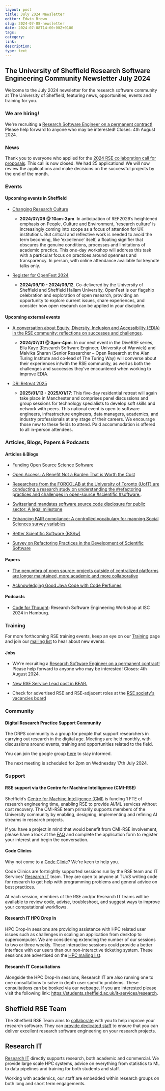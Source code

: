 ```yaml
---
layout: post
title: July 2024 Newsletter
editor: Edwin Brown
slug: 2024-07-08-newsletter
date: 2024-07-08T14:00:00Z+0100
tags:
category:
link:
description:
type: text
---
```


## The University of Sheffield Research Software Engineering Community Newsletter July 2024

Welcome to the July 2024 newsletter for the research software community at The University of Sheffield, featuring
news, opportunities, events and training for you.


### We are hiring!

We're recruiting a [Research Software Engineer on a permanent contract!](https://www.jobs.ac.uk/job/DIL227/research-software-engineer-rse) Please help forward to anyone who may be interested! Closes: 4th August 2024.


### News

Thank you to everyone who applied for the [2024 RSE collaboration call for proposals](https://rse.shef.ac.uk/collaboration/RSEtime_call2024/). This call is now closed. We had 25 applications! We will now review the applications and make decisions on the successful projects by the end of the month.


### Events

#### Upcoming events in Sheffield

<!-- List in chronological order -->

- [Changing Research Culture](https://www.sheffield.ac.uk/openresearch/events/changing-research-culture)
  - **2024/07/09 @ 10am-3pm**. In anticipation of REF2029’s heightened emphasis on People, Culture and Environment, ‘research culture’ is increasingly coming into scope as a focus of attention for UK institutions. But critical and reflective work is needed to avoid the term becoming, like ‘excellence’ itself, a floating signifier that obscures the genuine conditions, processes and limitations of academic practice. This one-day workshop will address this task with a particular focus on practices around openness and transparency.  In person, with online attendance available for keynote talks only.

- [Register for OpenFest 2024](https://www.sheffield.ac.uk/openresearch/events/openfest-2024-call-proposals)
  - **2024/09/10 - 2024/09/12**. Co-delivered by the University of Sheffield and Sheffield Hallam University, OpenFest is our flagship celebration and exploration of open research, providing an opportunity to explore current issues, share experiences, and consider how open research can be applied in your discipline.

#### Upcoming external events

<!-- List in chronological order -->
- [A conversation about Equity, Diversity, Inclusion and Accessibility (EDIA) in the RSE community: reflections on successes and challenges](https://diverse-rse.github.io/events/2024-07-31).
  - **2024/07/31 @ 3pm-4pm**. In our next event in the DiveRSE series, Ella Kaye (Research Software Engineer, University of Warwick) and Malvika Sharan (Senior Researcher – Open Research at the Alan Turing Institute and co-lead of The Turing Way) will converse about their experiences in/with the RSE community, as well as both the challenges and successes they’ve encountered when working to improve EDIA.

- [DRI Retreat 2025](https://n8cir.org.uk/training-and-events/dri-retreat-2025/)
  - **2025/01/13 - 2025/01/17**: This five-day residential retreat will again take place in Manchester and comprises panel discussions and group sessions for technology specialists to develop soft skills and network with peers. This national event is open to software engineers, infrastructure engineers, data managers, academics, and industry professionals at any stage of their careers. We encourage those new to these fields to attend. Paid accommodation is offered to all in-person attendees.


### Articles, Blogs, Papers & Podcasts

#### Articles & Blogs

- [Funding Open Source Science Software](https://geoiac.notion.site/Funding-Open-Source-Science-Software-b11741a8c9a24a91b8a367629092f674)

- [Open Access: A Benefit Not a Burden That is Worth the Cost](https://www.hepi.ac.uk/2024/06/20/open-access-a-benefit-not-a-burden-that-is-worth-the-cost/)

- [Researchers from the FORCOLAB at the University of Toronto (UofT) are conducting a research study on understanding the #refactoring practices and challenges in open-source #scientific #software.](https://fosstodon.org/@researchsoft/112652216723506879).

- [Switzerland mandates software source code disclosure for public sector: A legal milestone](https://joinup.ec.europa.eu/collection/open-source-observatory-osor/news/new-open-source-law-switzerland)

- [Enhancing FAIR compliance: A controlled vocabulary for mapping Social Sciences survey variables](https://iassistquarterly.com/index.php/iassist/article/view/1118)

- [Better Scientific Software (BSSw)](https://bssw.io/)

- [Survey on Refactoring Practices in the Development of Scientific Software](https://bssw.io/events/survey-on-refactoring-practices-in-the-development-of-scientific-software)

#### Papers

- [The penumbra of open source: projects outside of centralized platforms are longer maintained, more academic and more collaborative](https://epjdatascience.springeropen.com/articles/10.1140/epjds/s13688-022-00345-7)

- [Acknowledging Good Java Code with Code Perfumes](https://arxiv.org/abs/2406.16348)


#### Podcasts

- [Code for Thought](https://codeforthought.buzzsprout.com/1326658/15243430-en-research-software-engineering-workshop-at-isc-2024-in-hamburg): Research Software Engineering Workshop at ISC 2024 in Hamburg.


### Training


For more forthcoming RSE training events, keep an eye on our
[Training](https://rse.shef.ac.uk/training/) page and join our [mailing
list](https://groups.google.com/a/sheffield.ac.uk/g/rse-group) to hear about new events.

<!-- #### External Training -->

<!--#### Research IT Training-->

<!--Research IT courses have adopted a hybrid approach. The team will be providing their courses both online and in -->
<!--person for the first time since March 2020. The team provides a place for beginners or advanced users to expand -->
<!--their knowledge of HPC and different programming languages. The courses are part of the Doctoral Development -->
<!--Programme. For more information please visit our training registration web page (via VPN): -->
<!--[crs.shef.ac.uk](https://crs.shef.ac.uk).-->

<!--If a course is "sold out" please join the wait list by signing up - we regularly email people to encourage those -->
<!--that can no longer attend to cancel. Those on the wait list get early notification when the courses are run -->
<!--again.-->

<!-- ### Opportunities -->

<!-- - [Description](https://www.elsewhere.ac.uk/): -->
<!--   - More Details (optional) -->

#### Jobs

- We're recruiting a [Research Software Engineer on a permanent contract!](https://www.jobs.ac.uk/job/DIL227/research-software-engineer-rse) Please help forward to anyone who may be interested! Closes: 4th August 2024.

- [New RSE Service Lead post in BEAR.](https://blog.bham.ac.uk/bear/2024/06/24/were-recruiting-new-rse-service-lead-post-in-bear/)

- Check for advertised RSE and RSE-adjacent roles at the [RSE society's vacancies board](https://society-rse.org/careers/vacancies/)


### Community

#### Digital Research Practice Support Community

The DRPS community is a group for people that support researchers in carrying out research in the digital age. Meetings
are held monthly, with discussions around events, training and opportunities related to the field.

You can join the google group
[here](https://groups.google.com/u/1/a/sheffield.ac.uk/g/digital-research-practice-support-community-group/about) to
stay informed.

The next meeting is scheduled for 2pm on Wednesday 17th July 2024.


### Support

#### RSE support via the Centre for Machine Intelligence (CMI-RSE)

Sheffield’s [Centre for Machine Intelligence (CMI)](https://www.sheffield.ac.uk/machine-intelligence) is funding 1 FTE
of research engineering time, enabling RSE to provide AI/ML services without cost recovery. The CMI-RSE team primarily
supports members of the University community by enabling, designing, implementing and refining AI streams in research
projects.

If you have a project in mind that would benefit from CMI-RSE involvement, please have a look at the
[FAQ](https://rse.shef.ac.uk/collaboration/cmi-rse/) and complete the application form to register your interest and
begin the conversation.

#### Code Clinics

Why not come to a [Code
Clinic](https://docs.google.com/forms/d/e/1FAIpQLScGXS55qjU0D0Zcz-KHOVcNTahcr3YC3H0OpoKBo3lWXWED5A/viewform)? We're keen
to help you.

Code Clinics are fortnightly supported sessions run by the RSE team and IT Services’ [Research
IT](https://www.sheffield.ac.uk/it-services/research) team. They are open to anyone at TUoS writing code for research to
get help with programming problems and general advice on best practices.

At each session, members of the RSE and/or Research IT teams will be available to review code, advise, troubleshoot, and
suggest ways to improve your computational workflows.

#### Research IT HPC Drop In

HPC Drop-In sessions are providing assistance with HPC related user issues such as challenges in scaling an application
from desktop to supercomputer. We are considering extending the number of our sessions to two or three weekly. These
interactive sessions could provide a better interface with our users than our non-interactive ticketing system. These
sessions are advertised on the [HPC mailing list](https://groups.google.com/u/1/a/sheffield.ac.uk/g/hpc).

#### Research IT Consultations

Alongside the HPC Drop-In sessions, Research IT are also running one to one consultations to solve in depth user
specific problems. These consultations can be booked via our webpage. If you are interested please visit the following
link: <https://students.sheffield.ac.uk/it-services/research>.

## Sheffield RSE Team

The Sheffield RSE Team aims to [collaborate](https://rse.shef.ac.uk/collaboration/) with you to help improve your
research software. They can [provide dedicated staff](https://rse.shef.ac.uk/collaboration/provision/) to ensure that
you can deliver excellent research software engineering on your research projects.

## Research IT

[Research IT](https://students.sheffield.ac.uk/it-services/research) directly supports research, both academic and
commercial.  We provide large scale HPC systems, advice on everything from statistics to ML to data pipelines and
training for both students and staff.

Working with academics, our staff are embedded within research groups on both long and short term engagements.
